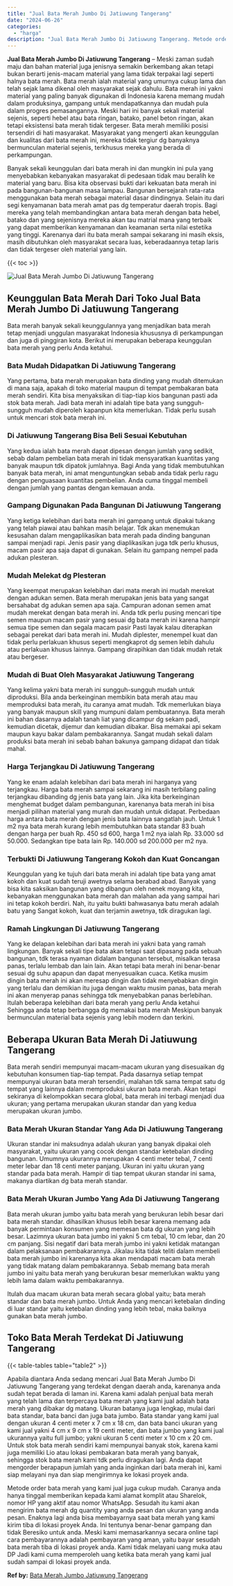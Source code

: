```yaml
---
title: "Jual Bata Merah Jumbo Di Jatiuwung Tangerang"
date: "2024-06-26"
categories: 
  - "harga"
description: "Jual Bata Merah Jumbo Di Jatiuwung Tangerang. Metode order bata merah yang kami jual juga cukup mudah. Caranya anda hanya tinggal memberikan kepada kami alam..."
---
```


**Jual Bata Merah Jumbo Di Jatiuwung Tangerang** – Meski zaman sudah maju dan bahan material juga jenisnya semakin berkembang akan tetapi bukan berarti jenis-macam material yang lama tidak terpakai lagi seperti halnya bata merah. Bata merah ialah material yang umurnya cukup lama dan telah sejak lama dikenal oleh masyarakat sejak dahulu. Bata merah ini yakni material yang paling banyak digunakan di Indonesia karena memang mudah dalam produksinya, gampang untuk mendapatkannya dan mudah pula dalam progres pemasangannya. Meski hari ini banyak sekali material sejenis, seperti hebel atau bata ringan, batako, panel beton ringan, akan tetapi eksistensi bata merah tidak tergeser. Bata merah memiliki posisi tersendiri di hati masyarakat. Masyarakat yang mengerti akan keunggulan dan kualitas dari bata merah ini, mereka tidak tergiur dg banyaknya bermunculan material sejenis, terkhusus mereka yang berada di perkampungan.

Banyak sekali keunggulan dari bata merah ini dan mungkin ini pula yang menyebabkan kebanyakan masyarakat di pedesaan tidak mau beralih ke material yang baru. Bisa kita observasi bukti dari kekuatan bata merah ini pada bangunan-bangunan masa lampau. Bangunan bersejarah rata-rata menggunakan bata merah sebagai material dasar dindingnya. Selain itu dari segi kenyamanan bata merah amat pas dg temperatur daerah tropis. Bagi mereka yang telah membandingkan antara bata merah dengan bata hebel, batako dan yang sejenisnya mereka akan tau matrial mana yang terbaik yang dapat memberikan kenyamanan dan keamanan serta nilai estetika yang tinggi. Karenanya dari itu bata merah sampai sekarang ini masih eksis, masih dibutuhkan oleh masyarakat secara luas, keberadaannya tetap laris dan tidak tergeser oleh material yang lain.

{{< toc >}}

![Jual Bata Merah Jumbo Di Jatiuwung Tangerang](/images/jual-bata-merah-26.png)

## Keunggulan Bata Merah Dari Toko Jual Bata Merah Jumbo Di Jatiuwung Tangerang

Bata merah banyak sekali keunggulannya yang menjadikan bata merah tetap menjadi unggulan masyarakat Indonesia khususnya di perkampungan dan juga di pinggiran kota. Berikut ini merupakan beberapa keunggulan bata merah yang perlu Anda ketahui.

### Bata Mudah Didapatkan Di Jatiuwung Tangerang

Yang pertama, bata merah merupakan bata dinding yang mudah ditemukan di mana saja, apakah di toko material maupun di tempat pembakaran bata merah sendiri. Kita bisa menyaksikan di tiap-tiap kios bangunan pasti ada stok bata merah. Jadi bata merah ini adalah tipe bata yang sungguh-sungguh mudah diperoleh kapanpun kita memerlukan. Tidak perlu susah untuk mencari stok bata merah ini.

### Di Jatiuwung Tangerang Bisa Beli Sesuai Kebutuhan

Yang kedua ialah bata merah dapat dipesan dengan jumlah yang sedikit, sebab dalam pembelian bata merah ini tidak mensyaratkan kuantitas yang banyak maupun tdk dipatok jumlahnya. Bagi Anda yang tidak membutuhkan banyak bata merah, ini amat menguntungkan sebab anda tidak perlu ragu dengan penguasaan kuantitas pembelian. Anda cuma tinggal membeli dengan jumlah yang pantas dengan kemauan anda.

### Gampang Digunakan Pada Bangunan Di Jatiuwung Tangerang

Yang ketiga kelebihan dari bata merah ini gampang untuk dipakai tukang yang telah piawai atau bahkan masih belajar. Tdk akan menemukan kesusahan dalam mengaplikasikan bata merah pada dinding bangunan sampai menjadi rapi. Jenis pasir yang diaplikasikan juga tdk perlu khusus, macam pasir apa saja dapat di gunakan. Selain itu gampang nempel pada adukan plesteran.

### Mudah Melekat dg Plesteran

Yang keempat merupakan kelebihan dari mata merah ini mudah merekat dengan adukan semen. Bata merah merupakan jenis bata yang sangat bersahabat dg adukan semen apa saja. Campuran adonan semen amat mudah merekat dengan bata merah ini. Anda tdk perlu pusing mencari tipe semen maupun macam pasir yang sesuai dg bata merah ini karena hampir semua tipe semen dan segala macam pasir Pasti layak kalau diterapkan sebagai perekat dari bata merah ini. Mudah diplester, menempel kuat dan tidak perlu perlakuan khusus seperti mengkaprot dg semen lebih dahulu atau perlakuan khusus lainnya. Gampang dirapihkan dan tidak mudah retak atau bergeser.

### Mudah di Buat Oleh Masyarakat Jatiuwung Tangerang

Yang kelima yakni bata merah ini sungguh-sungguh mudah untuk diproduksi. Bila anda berkeinginan membikin bata merah atau mau memproduksi bata merah, itu caranya amat mudah. Tdk memerlukan biaya yang banyak maupun skill yang mumpuni dalam pembuatannya. Bata merah ini bahan dasarnya adalah tanah liat yang dicampur dg sekam padi, kemudian dicetak, dijemur dan kemudian dibakar. Bisa memakai api sekam maupun kayu bakar dalam pembakarannya. Sangat mudah sekali dalam produksi bata merah ini sebab bahan bakunya gampang didapat dan tidak mahal.

### Harga Terjangkau Di Jatiuwung Tangerang

Yang ke enam adalah kelebihan dari bata merah ini harganya yang terjangkau. Harga bata merah sampai sekarang ini masih terbilang paling terjangkau dibanding dg jenis bata yang lain. Jika kita berkeinginan menghemat budget dalam pembangunan, karenanya bata merah ini bisa menjadi pilihan material yang murah dan mudah untuk didapat. Perbedaan harga antara bata merah dengan jenis bata lainnya sangatlah jauh. Untuk 1 m2 nya bata merah kurang lebih membutuhkan bata standar 83 buah dengan harga per buah Rp. 450 sd 600, harga 1 m2 nya ialah Rp. 33.000 sd 50.000. Sedangkan tipe bata lain Rp. 140.000 sd 200.000 per m2 nya.

### Terbukti Di Jatiuwung Tangerang Kokoh dan Kuat Goncangan

Keunggulan yang ke tujuh dari bata merah ini adalah tipe bata yang amat kokoh dan kuat sudah teruji awetnya selama berabad abad. Banyak yang bisa kita saksikan bangunan yang dibangun oleh nenek moyang kita, kebanyakan menggunakan bata merah dan malahan ada yang sampai hari ini tetap kokoh berdiri. Nah, itu yaitu bukti bahwasanya batu merah adalah batu yang Sangat kokoh, kuat dan terjamin awetnya, tdk diragukan lagi.

### Ramah Lingkungan Di Jatiuwung Tangerang

Yang ke delapan kelebihan dari bata merah ini yakni bata yang ramah lingkungan. Banyak sekali tipe bata akan tetapi saat dipasang pada sebuah bangunan, tdk terasa nyaman didalam bangunan tersebut, misalkan terasa panas, terlalu lembab dan lain lain. Akan tetapi bata merah ini benar-benar sesuai dg suhu apapun dan dapat menyesuaikan cuaca. Ketika musim dingin bata merah ini akan meresap dingin dan tidak menyebabkan dingin yang terlalu dan demikian itu juga dengan waktu musim panas, bata merah ini akan menyerap panas sehingga tdk menyebabkan panas berlebihan. Itulah beberapa kelebihan dari bata merah yang perlu Anda ketahui Sehingga anda tetap berbangga dg memakai bata merah Meskipun banyak bermunculan material bata sejenis yang lebih modern dan terkini.

## Beberapa Ukuran Bata Merah Di Jatiuwung Tangerang

Bata merah sendiri mempunyai macam-macam ukuran yang disesuaikan dg kebutuhan konsumen tiap-tiap tempat. Pada dasarnya setiap tempat mempunyai ukuran bata merah tersendiri, malahan tdk sama tempat satu dg tempat yang lainnya dalam memproduksi ukuran bata merah. Akan tetapi sekiranya di kelompokkan secara global, bata merah ini terbagi menjadi dua ukuran; yang pertama merupakan ukuran standar dan yang kedua merupakan ukuran jumbo.

### Bata Merah Ukuran Standar Yang Ada Di Jatiuwung Tangerang

Ukuran standar ini maksudnya adalah ukuran yang banyak dipakai oleh masyarakat, yaitu ukuran yang cocok dengan standar ketebalan dinding bangunan. Umumnya ukurannya merupakan 4 centi meter tebal, 7 centi meter lebar dan 18 centi meter panjang. Ukuran ini yaitu ukuran yang standar pada bata merah. Hampir di tiap tempat ukuran standar ini sama, makanya diartikan dg bata merah standar.

### Bata Merah Ukuran Jumbo Yang Ada Di Jatiuwung Tangerang

Bata merah ukuran jumbo yaitu bata merah yang berukuran lebih besar dari bata merah standar. dihasilkan khusus lebih besar karena memang ada banyak permintaan konsumen yang memesan bata dg ukuran yang lebih besar. Lazimnya ukuran bata jumbo ini yakni 5 cm tebal, 10 cm lebar, dan 20 cm panjang. Sisi negatif dari bata merah jumbo ini yakni ketidak matangan dalam pelaksanaan pembakarannya. Jikalau kita tidak teliti dalam membeli bata merah jumbo ini karenanya kita akan mendapati macam bata merah yang tidak matang dalam pembakarannya. Sebab memang bata merah jumbo ini yaitu bata merah yang berukuran besar memerlukan waktu yang lebih lama dalam waktu pembakarannya.

Itulah dua macam ukuran bata merah secara global yaitu; bata merah standar dan bata merah jumbo. Untuk Anda yang mencari ketebalan dinding di luar standar yaitu ketebalan dinding yang lebih tebal, maka baiknya gunakan bata merah jumbo.

## Toko Bata Merah Terdekat Di Jatiuwung Tangerang

{{< table-tables table="table2" >}}

Apabila diantara Anda sedang mencari Jual Bata Merah Jumbo Di Jatiuwung Tangerang yang terdekat dengan daerah anda, karenanya anda sudah tepat berada di laman ini. Karena kami adalah penjual bata merah yang telah lama dan terpercaya bata merah yang kami jual adalah bata merah yang dibakar dg matang. Ukuran batanya juga lengkap, mulai dari bata standar, bata banci dan juga bata jumbo. Bata standar yang kami jual dengan ukuran 4 centi meter x 7 cm x 18 cm, dan bata banci ukuran yang kami jual yakni 4 cm x 9 cm x 19 centi meter, dan bata jumbo yang kami jual ukurannya yaitu full jumbo; yakni ukuran 5 centi meter x 10 cm x 20 cm. Untuk stok bata merah sendiri kami mempunyai banyak stok, karena kami juga memiliki Lio atau lokasi pembakaran bata merah yang banyak, sehingga stok bata merah kami tdk perlu diragukan lagi. Anda dapat mengorder berapapun jumlah yang anda inginkan dari bata merah ini, kami siap melayani nya dan siap mengirimnya ke lokasi proyek anda.

Metode order bata merah yang kami jual juga cukup mudah. Caranya anda hanya tinggal memberikan kepada kami alamat komplit atau Sharelok, nomor HP yang aktif atau nomor WhatsApp. Sesudah itu kami akan mengirim bata merah dg quantity yang anda pesan dan ukuran yang anda pesan. Enaknya lagi anda bisa membayarnya saat bata merah yang kami kirim tiba di lokasi proyek Anda. Ini tentunya benar-benar gampang dan tidak Beresiko untuk anda. Meski kami memasarkannya secara online tapi cara pembayarannya adalah pembayaran yang aman, yaitu bayar sesudah bata merah tiba di lokasi proyek anda. Kami tidak melayani uang muka atau DP Jadi kami cuma memperoleh uang ketika bata merah yang kami jual sudah sampai di lokasi proyek anda.

**Ref by:** [Bata Merah Jumbo Jatiuwung Tangerang](https://id.wikipedia.org/wiki/Bata)
